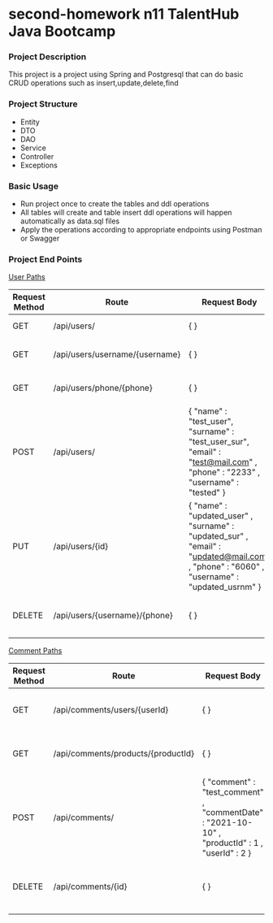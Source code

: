 # second-homework n11 TalentHub Java Bootcamp


### Project Description

This project is a project using Spring and Postgresql that can do basic CRUD operations such as insert,update,delete,find

### Project Structure

- Entity
- DTO
- DAO
- Service
- Controller
- Exceptions

### Basic Usage

- Run project once to create the tables and ddl operations
- All tables will create and table insert ddl operations will happen automatically as data.sql files
- Apply the operations according to appropriate endpoints using Postman or Swagger

### Project End Points

[User Paths](second-homework/src/main/java/com/example/secondhomework/controller/UserController.java)

| Request Method | Route                          | Request Body                                                                                                                              | Description                            |
|----------------|--------------------------------|-------------------------------------------------------------------------------------------------------------------------------------------|----------------------------------------|
|       GET      | /api/users/                    | {  }                                                                                                                                      | Get All Users                          |
|       GET      | /api/users/username/{username} | {  }                                                                                                                                      | Get a User using username              |
|       GET      | /api/users/phone/{phone}       | {  }                                                                                                                                      | Get a User using phone                 |
|      POST      | /api/users/                    | {  "name" : "test_user", "surname" : "test_user_sur", "email" : "test@mail.com" , "phone" : "2233" , "username" : "tested"  }             | Save a User                            |
|       PUT      | /api/users/{id}                | {  "name" : "updated_user" , "surname" : "updated_sur" , "email" : "updated@mail.com" , "phone" : "6060" , "username" : "updated_usrnm" } | Update a User using id                 |
|     DELETE     | /api/users/{username}/{phone}  | {  }                                                                                                                                      | Delete a User using username and phone |


[Comment Paths](second-homework/src/main/java/com/example/secondhomework/controller/ProductCommentController.java )

| Request Method | Route                              | Request Body                                                                                    | Description                         |
|----------------|------------------------------------|-------------------------------------------------------------------------------------------------|-------------------------------------|
|       GET      | /api/comments/users/{userId}       | {  }                                                                                            | Get a Comment using userId          |
|       GET      | /api/comments/products/{productId} | {  }                                                                                            | Get a Comment using productId       |
|      POST      | /api/comments/                     | {  "comment" : "test_comment" , "commentDate" : "2021-10-10" , "productId" : 1 , "userId" : 2 } | Save a Comment                      |
|     DELETE     | /api/comments/{id}                 | {  }                                                                                            | Delete a Comment using comment's id |
